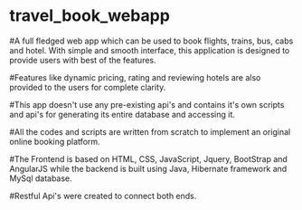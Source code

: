 # travel_book_webapp

#A full fledged web app which can be used to book flights, trains, bus, cabs and hotel. With simple and smooth interface, this application is designed to provide users with best of the features.

#Features like dynamic pricing, rating and reviewing hotels are also provided to the users for complete clarity.

#This app doesn't use any pre-existing api's and contains it's own scripts and api's for generating its entire database and accessing it.

#All the codes and scripts are written from scratch to implement an original online booking platform.

#The Frontend is based on HTML, CSS, JavaScript, Jquery, BootStrap and AngularJS while the backend is built using Java, Hibernate framework and MySql database.

#Restful Api's were created to connect both ends.
